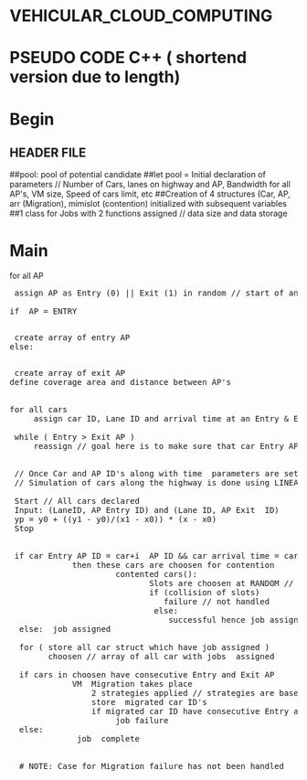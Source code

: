 # VEHICULAR_CLOUD_COMPUTING

# PSEUDO CODE C++ ( shortend version due to length) 

# Begin

## HEADER FILE

##pool: pool of potential candidate
##let pool = Initial declaration of parameters // Number of Cars, lanes on highway and AP, Bandwidth for all AP's, VM size, Speed of cars limit, etc
##Creation of 4 structures  (Car, AP, arr (Migration), mimislot (contention) initialized with subsequent variables
##1 class for Jobs with 2 functions assigned //  data size and data storage 

# Main

for all AP 
   <pre> assign AP as Entry (0) || Exit (1) in random // start of an AP is always entry (assumption)

if  AP = ENTRY 
   <pre> create array of entry AP
else:
   <pre> create array of exit AP
define coverage area and distance between AP's


for all cars 
     assign car ID, Lane ID and arrival time at an Entry & Exit AP
     
 while ( Entry > Exit AP )
     reassign // goal here is to make sure that car Entry AP ID  is lower than exit  AP ID along the highway
  
  
 // Once Car and AP ID's along with time  parameters are set begin simulation
 // Simulation of cars along the highway is done using LINEAR INTERPOLATION
 
 Start // All cars declared
 Input: (LaneID, AP Entry ID) and (Lane ID, AP Exit  ID)
 yp = y0 + ((y1 - y0)/(x1 - x0)) * (x - x0)
 Stop
 
 
 if car Entry AP ID = car+i  AP ID && car arrival time = car+i arrival time && car Lane ID != car+i Lane ID // brute force
             then these cars are choosen for contention
                      contented cars():
                             Slots are choosen at RANDOM // 2 slots 1-M one for contention  other for storing  car ID
                             if (collision of slots)
                                failure // not handled
                              else:
                                 successful hence job assigned 
  else:  job assigned
              
  for ( store all car struct which have job assigned )
        choosen // array of all car with jobs  assigned
  
  if cars in choosen have consecutive Entry and Exit AP
             VM  Migration takes place
                 2 strategies applied // strategies are based on  job duration and distance from AP
                 store  migrated car ID's
                 if migrated car ID have consecutive Entry and Exit AP
                      job failure
  else:
              job  complete
              
  
  # NOTE: Case for Migration failure has not been handled 


   






